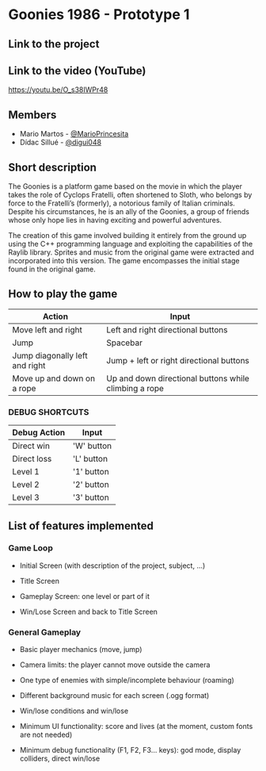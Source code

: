 # Goonies 1986 - Prototype 1

## Link to the project


## Link to the video (YouTube)
https://youtu.be/O_s38IWPr48

## Members
* Mario Martos - [@MarioPrincesita](https://github.com/MarioPrincesita)
* Dídac Sillué - [@digui048](https://github.com/digui048)


## Short description
The Goonies is a platform game based on the movie in which the player takes the role of Cyclops Fratelli, often shortened to Sloth, who belongs by force to the Fratelli’s (formerly), a notorious family of Italian criminals. Despite his circumstances, he is an ally of the Goonies, a group of friends whose only hope lies in having exciting and powerful adventures.

The creation of this game involved building it entirely from the ground up using the C++ programming language and exploiting the capabilities of the Raylib library. Sprites and music from the original game were extracted and incorporated into this version. The game encompasses the initial stage found in the original game.


## How to play the game

| **Action** | **Input** |
| --- | --- |
| Move left and right | Left and right directional buttons |
| Jump | Spacebar |
| Jump diagonally left and right | Jump + left or right directional buttons |
| Move up and down on a rope | Up and down directional buttons while climbing a rope |

### DEBUG SHORTCUTS
| **Debug Action** | **Input** |
| --- | --- |
| Direct win | 'W' button |
| Direct loss | 'L' button |
| Level 1 | '1' button |
| Level 2 | '2' button |
| Level 3 | '3' button |


## List of features implemented

### Game Loop
- Initial Screen (with description of the project, subject, ...)

- Title Screen
  
- Gameplay Screen: one level or part of it
  
- Win/Lose Screen and back to Title Screen
  
### General Gameplay
- Basic player mechanics (move, jump)
  
- Camera limits: the player cannot move outside the camera
  
- One type of enemies with simple/incomplete behaviour (roaming)
  
- Different background music for each screen (.ogg format)
 
- Win/lose conditions and win/lose
  
- Minimum UI functionality: score and lives (at the moment, custom fonts are not needed)
  
- Minimum debug functionality (F1, F2, F3… keys): god mode, display colliders, direct win/lose
